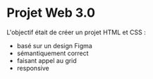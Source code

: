 # Projet Web 3.0 

L'objectif était de créer un projet HTML et CSS : 
- basé sur un design Figma
- sémantiquement correct
- faisant appel au grid
- responsive
